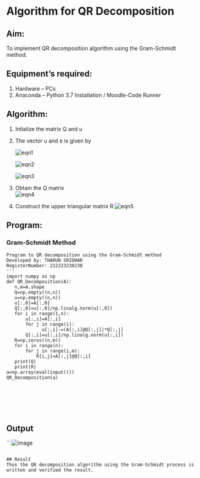 # Algorithm for QR Decomposition
## Aim:
To implement QR decomposition algorithm using the Gram-Schmidt method.
## Equipment’s required:
1.	Hardware – PCs
2.	Anaconda – Python 3.7 Installation / Moodle-Code Runner
## Algorithm:
1.	Intialize the matrix Q and u
2.	The vector u and e is given by

    ![eqn1](./ex4.jpg)

    ![eqn2](./ex6.jpg)

    ![eqn3](./ex3.jpg)

3.	Obtain the Q matrix   
    ![eqn4](./ex1.jpg)
4.	Construct the upper triangular matrix R
    ![eqn5](./ex2.jpg)



## Program:
### Gram-Schmidt Method
```
Program to QR decomposition using the Gram-Schmidt method
Developed by: THARUN SRIDHAR
RegisterNumber: 212223230230
'''
import numpy as np
def QR_Decomposition(A):
   n,m=A.shape
   Q=np.empty((n,n))
   u=np.empty((n,n))
   u[:,0]=A[:,0]
   Q[:,0]=u[:,0]/np.linalg.norm(u[:,0])
   for i in range(1,n):
       u[:,i]=A[:,i]
       for j in range(i):
             u[:,i]-=(A[:,i]@Q[:,j])*Q[:,j]
       Q[:,i]=u[:,i]/np.linalg.norm(u[:,i])
   R=np.zeros((n,m))
   for i in range(n):
       for j in range(i,m):
           R[i,j]=A[:,j]@Q[:,i]
   print(Q)
   print(R)
a=np.array(eval(input()))
QR_Decomposition(a)







```

## Output
``
![image](https://github.com/Tharun0707/QRdecomposition/assets/145548496/190f17a7-8b91-4d07-981d-43fb31836284)




```

## Result
Thus the QR decomposition algorithm using the Gram-Schmidt process is written and verified the result.
